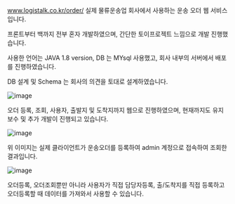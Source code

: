 www.logistalk.co.kr/order/  실제 물류운송업 회사에서 사용하는 운송 오더 웹 서비스입니다.

프론트부터 백까지 전부 혼자 개발하였으며, 간단한 토이프로젝트 느낌으로 개발 진행했습니다.

사용한 언어는 JAVA 1.8 version, DB 는 MYsql 사용했고, 회사 내부의 서버에서 배포를 진행하였습니다.

DB 설계 및 Schema 는 회사의 의견을 토대로 설계하였습니다.

![image](https://github.com/user-attachments/assets/5a4a4476-b2b7-4a5e-9c39-c9af75e9ebff)

오더 등록, 조회, 사용자, 출발지 및 도착지까지 웹으로 진행하였으며, 현재까지도 유지보수 및 추가 개발이 진행되고 있습니다.

![image](https://github.com/user-attachments/assets/dd2e4b14-a442-4c87-90c0-f719121a67ab)

위 이미지는 실제 클라이언트가 운송오더를 등록하여 admin 계정으로 접속하여 조회한 결과입니다.

![image](https://github.com/user-attachments/assets/6dc496d2-501b-40ba-b6c0-326ec8fffa4c)


오더등록, 오더조회뿐만 아니라 사용자가 직접 담당자등록, 출/도착지를 직접 등록하고 오더등록할 때 데이터를
가져와서 사용할 수 있습니다.
